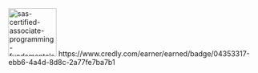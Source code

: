 <img width="96" height="96" alt="sas-certified-associate-programming-fundamentals-using-sas-9-4" src="https://github.com/user-attachments/assets/b5fc2b39-7d28-4abc-a016-cc35eccb4805" /> 
https://www.credly.com/earner/earned/badge/04353317-ebb6-4a4d-8d8c-2a77fe7ba7b1
